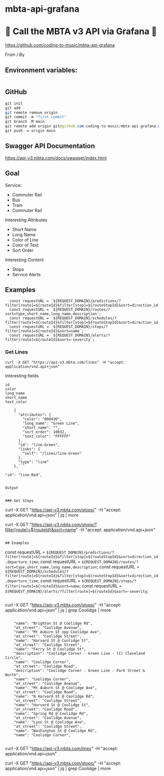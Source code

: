 # mbta-api-grafana

# 🚀 Call the MBTA v3 API via Grafana 🚀

https://github.com/coding-to-music/mbta-api-grafana


From / By 
## Environment variables:

```java

```

## GitHub

```java
git init
git add .
git remote remove origin
git commit -m "first commit"
git branch -M main
git remote add origin git@github.com:coding-to-music/mbta-api-grafana.git
git push -u origin main
```

## Swagger API Documentation

https://api-v3.mbta.com/docs/swagger/index.html


## Goal

Service:

- Commuter Rail
- Bus
- Train
- Commuter Rail

Interesting Attributes

- Short Name
- Long Name
- Color of Line
- Color of Text
- Sort Order

Interesting Content

- Stops
- Service Alerts

## Examples 

```
  const requestURL = `${REQUEST_DOMAIN}/predictions/?filter[route]=${routeId}&filter[stop]=${routeStopId}&sort=direction_id,departure_time`;
  const requestURL = `${REQUEST_DOMAIN}/routes/?sort=type,short_name,long_name,description`;
  const requestURL = `${REQUEST_DOMAIN}/schedules/?filter[route]=${routeId}&filter[stop]=${routeStopId}&sort=direction_id,departure_time`;
  const requestURL = `${REQUEST_DOMAIN}/stops/?filter[route]=${routeId}&sort=name`;
  const requestURL = `${REQUEST_DOMAIN}/alerts/?filter[route]=${routeId}&sort=-severity`;
```

### Get Lines

```
curl -X GET "https://api-v3.mbta.com/lines" -H "accept: application/vnd.api+json"
```

Interesting fields

```
id
color
long_name
short_name
text_color
```

```
    {
      "attributes": {
        "color": "00843D",
        "long_name": "Green Line",
        "short_name": "",
        "sort_order": 10032,
        "text_color": "FFFFFF"
      },
      "id": "line-Green",
      "links": {
        "self": "/lines/line-Green"
      },
      "type": "line"
    },```
```
    "id": "line-Red",

```

Output

```

```

### Get Stops

```
curl -X GET "https://api-v3.mbta.com/stops/" -H "accept: application/vnd.api+json" | jq | more

curl -X GET "https://api-v3.mbta.com/stops/?filter[route]=${routeId}&sort=name" -H "accept: application/vnd.api+json"
```

## Examples 

```
  const requestURL = `${REQUEST_DOMAIN}/predictions/?filter[route]=${routeId}&filter[stop]=${routeStopId}&sort=direction_id,departure_time`;
  const requestURL = `${REQUEST_DOMAIN}/routes/?sort=type,short_name,long_name,description`;
  const requestURL = `${REQUEST_DOMAIN}/schedules/?filter[route]=${routeId}&filter[stop]=${routeStopId}&sort=direction_id,departure_time`;
  const requestURL = `${REQUEST_DOMAIN}/stops/?filter[route]=${routeId}&sort=name`;
  const requestURL = `${REQUEST_DOMAIN}/alerts/?filter[route]=${routeId}&sort=-severity`;
```

```
curl -X GET "https://api-v3.mbta.com/stops/" -H "accept: application/vnd.api+json" | jq | grep Coolidge | more
```

```
        "name": "Brighton St @ Coolidge Rd",
        "at_street": "Coolidge Avenue",
        "name": "Mt Auburn St opp Coolidge Ave",
        "at_street": "Coolidge Street",
        "name": "Harvard St @ Coolidge St",
        "at_street": "Coolidge Street",
        "name": "Ferry St @ Coolidge St",
        "description": "Coolidge Corner - Green Line - (C) Cleveland Circle",
        "name": "Coolidge Corner",
        "at_street": "Coolidge Road",
        "description": "Coolidge Corner - Green Line - Park Street & North",
        "name": "Coolidge Corner",
        "at_street": "Coolidge Avenue",
        "name": "Mt Auburn St @ Coolidge Ave",
        "at_street": "Coolidge Road",
        "name": "N Harvard St @ Coolidge Rd",
        "at_street": "Coolidge Street",
        "name": "Harvard St @ Coolidge St",
        "at_street": "Coolidge Road",
        "name": "Spring Rd @ Coolidge Rd",
        "at_street": "Coolidge Avenue",
        "name": "Lynn St @ Coolidge Ave",
        "at_street": "Coolidge Street",
        "name": "Washington St @ Coolidge Rd",
        "name": "Coolidge Corner",
```

```
curl -X GET "https://api-v3.mbta.com/lines" -H "accept: application/vnd.api+json"

curl -X GET "https://api-v3.mbta.com/stops/" -H "accept: application/vnd.api+json" | jq | grep Coolidge | more
```

